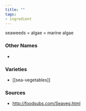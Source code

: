 ```yaml
---
title: ""
tags:
- ingredient
---
```

seaweeds = algae = marine algae

### Other Names

* 

### Varieties

* [[sea-vegetables]]

### Sources
* http://foodsubs.com/Seaveg.html
